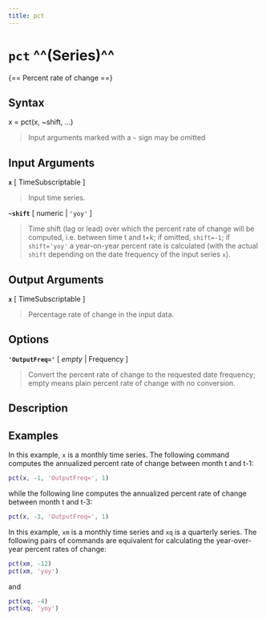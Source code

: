 ```yaml
---
title: pct
---
```


# `pct` ^^(Series)^^

{== Percent rate of change ==}


## Syntax 

x = pct(x, ~shift, ...)
> 
> Input arguments marked with a `~` sign may be omitted
> 

## Input Arguments ##

__`x`__ [ TimeSubscriptable ]
> 
> Input time series.
> 

__`~shift`__ [ numeric | `'yoy'` ]
> 
> Time shift (lag or lead) over which the percent rate of change will be
> computed, i.e. between time t and t+k; if omitted, `shift=-1`; if
> `shift='yoy'` a year-on-year percent rate is calculated (with the actual
> `shift` depending on the date frequency of the input series `x`).
> 

## Output Arguments ##

__`x`__ [ TimeSubscriptable ]
> 
> Percentage rate of change in the input data.
> 

## Options ##

__`'OutputFreq='`__ [ *empty* | Frequency ]
> 
> Convert the percent rate of change to the requested date
> frequency; empty means plain percent rate of change with no conversion.
> 

## Description ##


## Examples ##

In this example, `x` is a monthly time series. The following command
computes the annualized percent rate of change between month t and t-1:

```matlab
pct(x, -1, 'OutputFreq=', 1)
```

while the following line computes the annualized percent rate of change
between month t and t-3:

```matlab
pct(x, -3, 'OutputFreq=', 1)
```

In this example, `xm` is a monthly time series and `xq` is a quarterly
series. The following pairs of commands are equivalent for calculating
the year-over-year percent rates of change:

```matlab
pct(xm, -12)
pct(xm, 'yoy')
```

and

```matlab
pct(xq, -4)
pct(xq, 'yoy')
```
